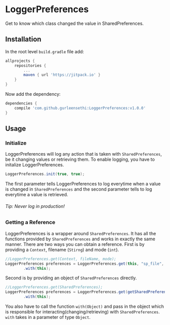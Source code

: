 # LoggerPreferences
Get to know which class changed the value in SharedPreferences.

## Installation
In the root level `build.gradle` file add:
```gradle
allprojects {
    repositories {
        ...
        maven { url 'https://jitpack.io' }
    }
}
```
Now add the dependency:
```gradle
dependencies {
    compile 'com.github.gurleensethi:LoggerPreferences:v1.0.0'
}
```
## Usage
### Initialize
LoggerPreferences will log any action that is taken with `SharedPreferences`, be it changing values or retrieving them.
To enable logging, you have to initalize LoggerPreferences.
```java
LoggerPreferences.init(true, true);
```
The first parameter tells LoggerPreferences to log everytime when a value is changed in `SharedPreferences` and the second parameter tells to log everytime a value is retrieved.
###### Tip: Never log in production!

### Getting a Reference
LoggerPreferences is a wrapper around `SharedPreferences`. It has all the functions provided by `SharedPreferences` and works in exactly the same manner. There are two ways you can obtain a reference.
First is by providing a `Context`, filename (`Stirng`) and mode (`int`).
```java
//LoggerPreferences.get(Context, fileName, mode);
LoggerPreferences preferences = LoggerPreferences.get(this, "sp_file", Context.MODE_PRIVATE)
        .with(this);
```
Second is by providing an object of `SharedPreferences` directly.
```java
//LoggerPreferences.get(SharedPreferences);
LoggerPreferences preferences = LoggerPreferences.get(getSharedPreferences("sp_file", Context.MODE_PRIVATE))
        .with(this);
```
You also have to call the function `with(Object)` and pass in the object which is responsible for interacting(changing/retrieving) with `SharedPreferences`. `with` takes in a parameter of type `Object`.
